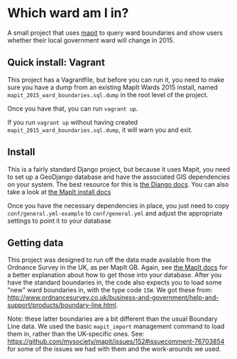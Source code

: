 Which ward am I in?
===================

A small project that uses [mapit](http://mapit.mysociety.org) to query ward
boundaries and show users whether their local government ward will change in
2015.

Quick install: Vagrant
----------------------

This project has a Vagrantfile, but before you can run it, you need to make
sure you have a dump from an existing MapIt Wards 2015 install, named
`mapit_2015_ward_boundaries.sql.dump` in the root level of the project.

Once you have that, you can run `vagrant up`.

If you run `vagrant up` without having created
`mapit_2015_ward_boundaries.sql.dump`, it will warn you and exit.

Install
-------
This is a fairly standard Django project, but because it uses Mapit, you need
to set up a GeoDjango database and have the associated GIS dependencies on
your system. The best resource for this is [the Django docs](https://docs.djangoproject.com/en/1.7/ref/contrib/gis/). You can also take a look at [the MapIt install docs](http://mapit.poplus.org/docs/self-hosted/install/)

Once you have the necessary dependencies in place, you just need to copy
`conf/general.yml-example` to `conf/general.yml` and adjust the appropriate
settings to point it to your database

Getting data
------------
This project was designed to run off the data made available from the Ordnance
Survey in the UK, as per MapIt GB. Again, see [the MapIt docs](http://mapit.poplus.org/docs/self-hosted/import/)
for a better explanation about how to get those into your database. After you
have the standard boundaries in, the code also expects you to load some "new"
ward boundaries in, with the type code `15W`. We got these from: http://www.ordnancesurvey.co.uk/business-and-government/help-and-support/products/boundary-line.html.

Note: these latter boundaries are a bit different than the usual Boundary Line
data. We used the basic `mapit_import` management command to load them in,
rather than the UK-specific ones. See: https://github.com/mysociety/mapit/issues/152#issuecomment-76703854
for some of the issues we had with them and the work-arounds we used.
